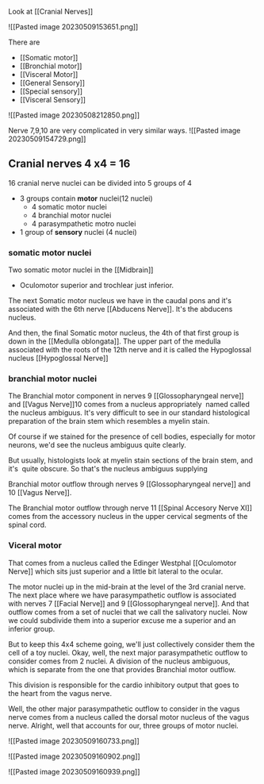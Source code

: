 Look at [[Cranial Nerves]]

![[Pasted image 20230509153651.png]]


There are
- [[Somatic motor]] 
- [[Bronchial motor]]
- [[Visceral Motor]]
- [[General Sensory]]
- [[Special sensory]]
- [[Visceral Sensory]] 
 
![[Pasted image 20230508212850.png]]

Nerve 7,9,10 are very complicated in very similar ways.
![[Pasted image 20230509154729.png]]


## Cranial nerves 4 x4 = 16
16 cranial nerve nuclei can be divided into 5 groups of 4
- 3 groups contain **motor** nuclei(12 nuclei)
	- 4 somatic motor nuclei
	- 4 branchial motor nuclei 
	- 4 parasympathetic motro nuclei
- 1 group of **sensory** nuclei (4 nuclei)

### somatic motor nuclei
Two somatic motor nuclei in the [[Midbrain]]
- Oculomotor superior and trochlear just inferior.

The next Somatic motor nucleus we have in the caudal pons and it's associated with the 6th nerve [[Abducens Nerve]]. It's the abducens nucleus.

And then, the final Somatic motor nucleus, the 4th of that first group is down in the [[Medulla oblongata]]. The upper part of the medulla associated with the roots of the 12th nerve and it is called the Hypoglossal nucleus [[Hypoglossal Nerve]] 

### branchial motor nuclei 
The Branchial motor component in nerves 9 [[Glossopharyngeal nerve]] and [[Vagus Nerve]]10 comes from a nucleus appropriately  named called the nucleus ambiguus. It's very difficult to see in our standard histological preparation of the brain stem which resembles a myelin stain. 

Of course if we stained for the presence of cell bodies, especially for motor 
neurons, we'd see the nucleus ambiguus quite clearly. 

But usually, histologists look at myelin stain sections of the brain stem, and it's  quite obscure. So that's the nucleus ambiguus supplying 

Branchial motor outflow through nerves 9 [[Glossopharyngeal nerve]] and 10 [[Vagus Nerve]]. 

The Branchial motor outflow through nerve 11 [[Spinal Accesory Nerve XI]] comes from the accessory nucleus in the upper cervical segments of the spinal cord.

### Viceral motor

That comes from a nucleus called the Edinger Westphal [[Oculomotor Nerve]] which sits just superior and a little bit lateral to the ocular. 

The motor nuclei up in the mid-brain at the level of the 3rd cranial nerve. 
The next place where we have parasympathetic outflow is associated with nerves 7 [[Facial Nerve]] and 9 [[Glossopharyngeal nerve]]. And that outflow comes from a set of nuclei that we call the salivatory nuclei. Now we could subdivide them into a superior excuse me a superior and an inferior group. 

But to keep this 4x4 scheme going, we'll just collectively consider them the cell of a toy nuclei. Okay, well, the next major parasympathetic outflow to consider comes from 2 nuclei. A division of the nucleus ambiguous, which is separate from the one that provides Branchial motor outflow. 

This division is responsible for the cardio inhibitory output that goes to the heart from the vagus nerve. 

Well, the other major parasympathetic outflow to consider in the vagus nerve comes from a nucleus called the dorsal motor nucleus of the vagus nerve. Alright, well that accounts for our, three groups of motor nuclei.

![[Pasted image 20230509160733.png]]

![[Pasted image 20230509160902.png]]

![[Pasted image 20230509160939.png]]